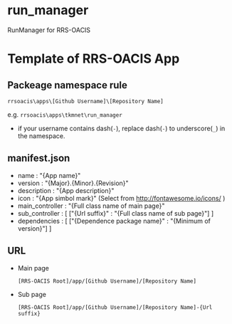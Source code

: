 # run_manager
RunManager for RRS-OACIS

# Template of RRS-OACIS App
## Packeage namespace rule
`rrsoacis\apps\[Github Username]\[Repository Name]`

e.g. `rrsoacis\apps\tkmnet\run_manager`

- if your username contains dash(`-`), replace dash(`-`) to underscore(`_`) in the namespace.

## manifest.json
- name : "{App name}"
- version : "{Major}.{Minor}.{Revision}"
- description : "{App description}"
- icon : "{App simbol mark}" (Select from http://fontawesome.io/icons/ )
- main_controller : "{Full class name of main page}"
- sub_controller : [ ["{Url suffix}" : "{Full class name of sub page}"] ]
- dependencies : [ ["{Dependence package name}" : "{Minimum of version}"] ]

## URL
- Main page

  `[RRS-OACIS Root]/app/[Github Username]/[Repository Name]`
 
- Sub page

  `[RRS-OACIS Root]/app/[Github Username]/[Repository Name]-{Url suffix}`
  
